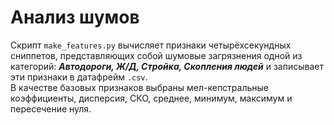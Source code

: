 # Анализ шумов

Скрипт `make_features.py` вычисляет признаки четырёхсекундных сниппетов, представляющих собой шумовые загрязнения одной из категорий: ***Автодороги, Ж/Д, Стройка, Скопления людей*** и записывает эти признаки в датафрейм `.csv`.       
В качестве базовых признаков выбраны  мел-кепстральные коэффициенты, дисперсия, СКО, среднее, минимум, максимум и пересечение нуля.       


